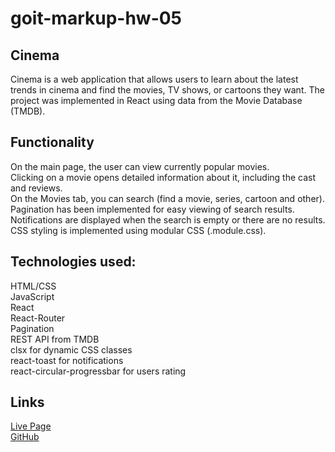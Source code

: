 # goit-markup-hw-05

## Cinema
Cinema is a web application that allows users to learn about the latest trends in cinema and find the movies, TV shows, or cartoons they want. The project was implemented in React using data from the Movie Database (TMDB).

## Functionality
On the main page, the user can view currently popular movies.  
Clicking on a movie opens detailed information about it, including the cast and reviews.  
On the Movies tab, you can search (find a movie, series, cartoon and other).  
Pagination has been implemented for easy viewing of search results.  
Notifications are displayed when the search is empty or there are no results.  
CSS styling is implemented using modular CSS (.module.css).  

## Technologies used:
HTML/CSS  
JavaScript  
React  
React-Router  
Pagination  
REST API from TMDB  
clsx for dynamic CSS classes  
react-toast for notifications  
react-circular-progressbar for users rating  

## Links
[Live Page](https://goit-react-hw-05-eight-mu.vercel.app/)  
[GitHub](https://github.com/peychma/goit-markup-hw-05)
